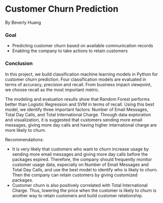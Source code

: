 # Customer Churn Prediction

By Beverly Huang

### Goal
* Predicting customer churn based on available communication records
* Enabling the company to take actions to retain customers

### Conclusion
In this project, we build classification machine learning models in Python for customer churn prediction. Four classification models are evaluated in terms of accuracy, precision and recall. From business impact viewpoint, we choose recall as the most important metric.

The modeling and evaluation results show that Random Forest performs better than Logistic Regression and SVM in terms of recall.
Using this best model, we identify three important factors: Number of Email Messages, Total Day Calls, and Total International Charge.
Through data exploration and visualization, it is suggested that customers sending more email messages, giving more day calls and having higher international charge are more likely to churn.

Recommendations:
* It is very likely that customers who want to churn increase usage by sending more email messages and giving more day calls before the packages expired. Therefore, the company should frequently monitor customer usage data, especially on Number of Email Messages and Total Day Calls, and use the best model to identify who is likely to churn. Then the company can retain customers by giving customized packages.
* Customer churn is also positively correlated with Total International Charge. Thus, lowering the price when the customer is likely to churn is another way to retain customers and build customer relationship.
